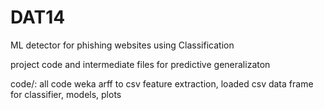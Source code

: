 # DAT14
ML detector for phishing websites using Classification

project code and intermediate files for predictive generalizaton 

code/: all code weka arff to csv feature extraction, loaded csv data frame for classifier, models, plots
